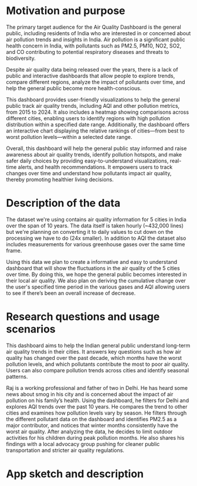 # Motivation and purpose

The primary target audience for the Air Quality Dashboard is the general public, including residents of India who are interested in or concerned about air pollution trends and insights in India. Air pollution is a significant public health concern in India, with pollutants such as PM2.5, PM10, NO2, SO2, and CO contributing to potential respiratory diseases and threats to biodiversity.

Despite air quality data being released over the years, there is a lack of public and interactive dashboards that allow people to explore trends, compare different regions, analyze the impact of pollutants over time, and help the general public become more health-conscious.

This dashboard provides user-friendly visualizations to help the general public track air quality trends, including AQI and other pollution metrics, from 2015 to 2024. It also includes a heatmap showing comparisons across different cities, enabling users to identify regions with high pollution distribution within a specified date range. Additionally, the dashboard offers an interactive chart displaying the relative rankings of cities—from best to worst pollution levels—within a selected date range.

Overall, this dashboard will help the general public stay informed and raise awareness about air quality trends, identify pollution hotspots, and make safer daily choices by providing easy-to-understand visualizations, real-time alerts, and health recommendations. It empowers users to track changes over time and understand how pollutants impact air quality, thereby promoting healthier living decisions.

# Description of the data

The dataset we're using contains air quality information for 5 cities in India over the span of 10 years. The data itself is taken hourly (\~432,000 lines) but we're planning on converting it to daily values to cut down on the processing we have to do (24x smaller). In addition to AQI the dataset also includes measurements for various greenhouse gases over the same time frame.

Using this data we plan to create a informative and easy to understand dashboard that will show the fluctuations in the air quality of the 5 cities over time. By doing this, we hope the general public becomes interested in their local air quality. We also plan on deriving the cumulative change over the user's specified time period in the various gases and AQI allowing users to see if there’s been an overall increase of decrease.

# Research questions and usage scenarios

This dashboard aims to help the Indian general public understand long-term air quality trends in their cities. It answers key questions such as how air quality has changed over the past decade, which months have the worst pollution levels, and which pollutants contribute the most to poor air quality. Users can also compare pollution trends across cities and identify seasonal patterns.

Raj is a working professional and father of two in Delhi. He has heard some news about smog in his city and is concerned about the impact of air pollution on his family’s health. Using the dashboard, he filters for Delhi and explores AQI trends over the past 10 years. He compares the trend to other cities and examines how pollution levels vary by season. He filters through the different pollutant data on the dashboard and identifies PM2.5 as a major contributor, and notices that winter months consistently have the worst air quality. After analyzing the data, he decides to limit outdoor activities for his children during peak pollution months. He also shares his findings with a local advocacy group pushing for cleaner public transportation and stricter air quality regulations.

# App sketch and description
